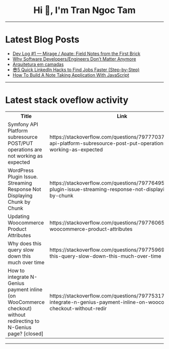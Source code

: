 <h1 align="center">Hi 👋, I'm Tran Ngoc Tam</h1>

---

# Latest Blog Posts 
<!-- BLOG-POST-LIST:START -->
- [Dev Log #1 — Mirage / Apate: Field Notes from the First Brick](https://dev.to/hrisheekesh_pv_cc89484f09/dev-log-1-mirage-apate-field-notes-from-the-first-brick-3c91)
- [Why Software Developers/Engineers Don’t Matter Anymore](https://dev.to/mosbat/why-software-developersengineers-dont-matter-anymore-j1p)
- [Arquitetura em camadas](https://dev.to/luiz_ad03ef35bcbb722a0c44/arquitetura-em-camadas-31j4)
- [😎5 Quick LinkedIn Hacks to Find Jobs Faster &lpar;Step-by-Step&rpar;](https://dev.to/joyobaidu/5-quick-linkedin-hacks-to-find-jobs-faster-step-by-step-8m4)
- [How To Build A Note Taking Application With JavaScript](https://dev.to/henry_messiahtmt_099ca84/how-to-build-a-note-taking-application-with-javascript-4053)
<!-- BLOG-POST-LIST:END -->

---

# Latest stack oveflow activity
<table>
  <tr><th>Title</th><th>Link</th></tr>
  <!-- STACKOVERFLOW:START --><tr><td>Symfony API Platform subresource POST/PUT operations are not working as expected</td><td>https://stackoverflow.com/questions/79777037/symfony-api-platform-subresource-post-put-operations-are-not-working-as-expected</td></tr><tr><td>WordPress Plugin Issue. Streaming Response Not Displaying Chunk by Chunk</td><td>https://stackoverflow.com/questions/79776495/wordpress-plugin-issue-streaming-response-not-displaying-chunk-by-chunk</td></tr><tr><td>Updating Woocommerce Product Attributes</td><td>https://stackoverflow.com/questions/79776065/updating-woocommerce-product-attributes</td></tr><tr><td>Why does this query slow down this much over time</td><td>https://stackoverflow.com/questions/79775969/why-does-this-query-slow-down-this-much-over-time</td></tr><tr><td>How to integrate N-Genius payment inline &lpar;on WooCommerce checkout&rpar; without redirecting to N-Genius page? [closed]</td><td>https://stackoverflow.com/questions/79775317/how-to-integrate-n-genius-payment-inline-on-woocommerce-checkout-without-redir</td></tr><!-- STACKOVERFLOW:END -->
</table>

---


